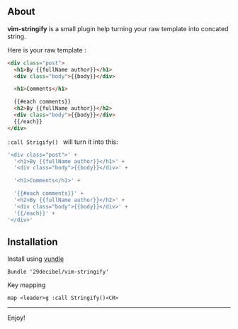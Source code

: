 ## About
__vim-stringify__ is a small plugin help turning your raw template into concated string.

Here is your raw template :
```html
<div class="post">
  <h1>By {{fullName author}}</h1>
  <div class="body">{{body}}</div>

  <h1>Comments</h1>

  {{#each comments}}
  <h2>By {{fullName author}}</h2>
  <div class="body">{{body}}</div>
  {{/each}}
</div>
```

```:call Strigify() ``` will turn it into this:

```javascript
'<div class="post">' +
  '<h1>By {{fullName author}}</h1>' +
  '<div class="body">{{body}}</div>' +

  '<h1>Comments</h1>' +

  '{{#each comments}}' +
  '<h2>By {{fullName author}}</h2>' +
  '<div class="body">{{body}}</div>' +
  '{{/each}}' +
'</div>'

```

## Installation
Install using [vundle](https://github.com/gmarik/vundle)
```viml
Bundle '29decibel/vim-stringify'
```

Key mapping
```viml
map <leader>g :call Stringify()<CR>
```
---
Enjoy!
